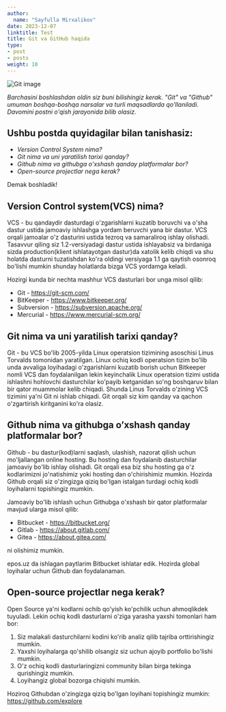 ```yaml
---
author:
  name: "Sayfulla Mirxalikov"
date: 2023-12-07
linktitle: Test
title: Git va GitHub haqida
type:
- post
- posts
weight: 10
---
```


![Git image](/images/git-github.jpg)

*Barchasini boshlashdan oldin siz buni bilishingiz kerak. "Git" va "Github" umuman boshqa-boshqa narsalar va turli maqsadlarda qo'llaniladi. Davomini postni o'qish jarayonida bilib olasiz.*

## Ushbu postda quyidagilar bilan tanishasiz:
- *Version Control System nima?*
- *Git nima va uni yaratilish tarixi qanday?*
- *Github nima va githubga o'xshash qanday platformalar bor?*
- *Open-source projectlar nega kerak?*

Demak boshladik!

## Version Control system(VCS) nima?
VCS - bu qandaydir dasturdagi o'zgarishlarni kuzatib boruvchi va o'sha dastur ustida jamoaviy ishlashga yordam beruvchi yana bir dastur. VCS orqali jamoalar o'z dasturini ustida tezroq va samaraliroq ishlay olishadi. Tasavvur qiling siz 1.2-versiyadagi dastur ustida ishlayabsiz va birdaniga sizda production(klient ishlatayotgan dastur)da xatolik kelib chiqdi va shu holatda dasturni tuzatishdan ko'ra oldingi versiyaga 1.1 ga qaytish osonroq bo'lishi mumkin shunday holatlarda bizga VCS yordamga keladi.

Hozirgi kunda bir nechta mashhur VCS dasturlari bor unga misol qilib:
- Git - https://git-scm.com/
- BitKeeper - https://www.bitkeeper.org/
- Subversion - https://subversion.apache.org/
- Mercurial - https://www.mercurial-scm.org/


## Git nima va uni yaratilish tarixi qanday?

Git - bu VCS bo'lib 2005-yilda Linux operatsion tizimining asoschisi Linus Torvalds tomonidan yaratilgan. Linux ochiq kodli operatsion tizim bo'lib unda avvaliga loyihadagi o'zgarishlarni kuzatib borish uchun Bitkeeper nomli VCS dan foydalanilgan lekin keyinchalik Linux operatsion tizimi ustida ishlashni hohlovchi dasturchilar ko'payib ketganidan so'ng boshqaruv bilan bir qator muammolar kelib chiqadi. Shunda Linus Torvalds o'zining VCS tizimini ya'ni Git ni ishlab chiqadi. Git orqali siz kim qanday va qachon o'zgartirish kiritganini ko'ra olasiz.

## Github nima va githubga o’xshash qanday platformalar bor?

Github - bu dastur(kod)larni saqlash, ulashish, nazorat qilish uchun mo'ljallangan online hosting. Bu hosting dan foydalanib dasturchilar jamoaviy bo'lib ishlay olishadi. Git orqali esa biz shu hosting ga o'z kodlarimizni jo'natishimiz yoki hosting dan o'chirishimiz mumkin. Hozirda Github orqali siz o'zingizga qiziq bo'lgan istalgan turdagi ochiq kodli loyihalarni topishingiz mumkin. 

Jamoaviy bo'lib ishlash uchun Githubga o'xshash bir qator platformalar mavjud ularga misol qilib:
- Bitbucket - https://bitbucket.org/
- Gitlab - https://about.gitlab.com/
- Gitea - https://about.gitea.com/

ni olishimiz mumkin.

epos.uz da ishlagan paytlarim Bitbucket ishlatar edik. Hozirda global loyihalar uchun Github dan foydalanaman.

## Open-source projectlar nega kerak?
Open Source ya'ni kodlarni ochib qo'yish ko'pchilik uchun ahmoqlikdek tuyuladi. Lekin ochiq kodli dasturlarni o'ziga yarasha yaxshi tomonlari ham bor:
1. Siz malakali dasturchilarni kodini ko'rib analiz qilib tajriba orttirishingiz mumkin.
2. Yaxshi loyihalarga qo'shilib olsangiz siz uchun ajoyib portfolio bo'lishi mumkin.
3. O'z ochiq kodli dasturlaringizni community bilan birga tekinga qurishingiz mumkin.
4. Loyihangiz global bozorga chiqishi mumkin.

Hoziroq Githubdan o'zingizga qiziq bo'lgan loyihani topishingiz mumkin: https://github.com/explore